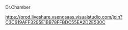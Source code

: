 Dr.Chamber

https://prod.liveshare.vsengsaas.visualstudio.com/join?C3C619AFF3295E1BB78FFBDC55EA2D2E530C
